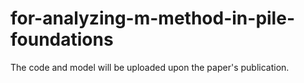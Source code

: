 # for-analyzing-m-method-in-pile-foundations
The code and model will be uploaded upon the paper's publication.
